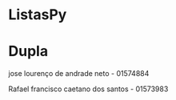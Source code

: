 # ListasPy
# Dupla
jose lourenço de andrade neto - 01574884

Rafael francisco caetano dos santos - 01573983

